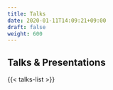 ```yaml
---
title: Talks
date: 2020-01-11T14:09:21+09:00
draft: false
weight: 600
---
```


## Talks & Presentations

{{< talks-list >}}
